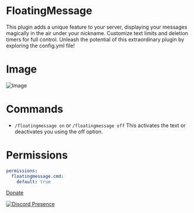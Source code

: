 # FloatingMessage

This plugin adds a unique feature to your server, displaying your messages magically in the air under your nickname. Customize text limits and deletion timers for full control. Unleash the potential of this extraordinary plugin by exploring the config.yml file!

# Image 
![Image](https://cdn.discordapp.com/attachments/1107134567942459402/1122735548071673926/imagen_2023-06-25_215012581.png)

# Commands
- `/floatingmessage on` or `/floatingmessage off` This activates the text or deactivates you using the off option.

# Permissions
```YAML
permissions:
  floatingmessage.cmd:
    default: true
```

[Donate](https://www.paypal.me/streesmc)

[![Discord Presence](https://lanyard.cnrad.dev/api/1094481422292627496?theme=dark&bg=005cff&animated=false&hideDiscrim=true&borderRadius=30px&idleMessage=Hello%20guys%20and%20girls)](https://discord.com/users/1094481422292627496)
